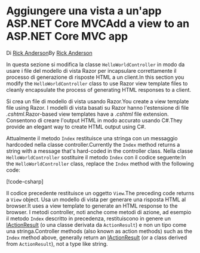 # <a name="add-a-view-to-an-aspnet-core-mvc-app"></a><span data-ttu-id="443b8-101">Aggiungere una vista a un'app ASP.NET Core MVC</span><span class="sxs-lookup"><span data-stu-id="443b8-101">Add a view to an ASP.NET Core MVC app</span></span>

<span data-ttu-id="443b8-102">Di [Rick Anderson](https://twitter.com/RickAndMSFT)</span><span class="sxs-lookup"><span data-stu-id="443b8-102">By [Rick Anderson](https://twitter.com/RickAndMSFT)</span></span>

<span data-ttu-id="443b8-103">In questa sezione si modifica la classe `HelloWorldController` in modo da usare i file del modello di vista Razor per incapsulare correttamente il processo di generazione di risposte HTML a un client.</span><span class="sxs-lookup"><span data-stu-id="443b8-103">In this section you modify the `HelloWorldController` class to use Razor view template files to cleanly encapsulate the process of generating HTML responses to a client.</span></span>

<span data-ttu-id="443b8-104">Si crea un file di modello di vista usando Razor.</span><span class="sxs-lookup"><span data-stu-id="443b8-104">You create a view template file using Razor.</span></span> <span data-ttu-id="443b8-105">I modelli di vista basati su Razor hanno l'estensione di file *.cshtml*.</span><span class="sxs-lookup"><span data-stu-id="443b8-105">Razor-based view templates have a *.cshtml* file extension.</span></span> <span data-ttu-id="443b8-106">Consentono di creare l'output HTML in modo accurato usando C#.</span><span class="sxs-lookup"><span data-stu-id="443b8-106">They provide an elegant way to create HTML output using C#.</span></span>

<span data-ttu-id="443b8-107">Attualmente il metodo `Index` restituisce una stringa con un messaggio hardcoded nella classe controller.</span><span class="sxs-lookup"><span data-stu-id="443b8-107">Currently the `Index` method returns a string with a message that's hard-coded in the controller class.</span></span> <span data-ttu-id="443b8-108">Nella classe `HelloWorldController` sostituire il metodo `Index` con il codice seguente:</span><span class="sxs-lookup"><span data-stu-id="443b8-108">In the `HelloWorldController` class, replace the `Index` method with the following code:</span></span>

[!code-csharp[](~/tutorials/first-mvc-app/start-mvc/sample/MvcMovie/Controllers/HelloWorldController.cs?name=snippet_4)]

<span data-ttu-id="443b8-109">Il codice precedente restituisce un oggetto `View`.</span><span class="sxs-lookup"><span data-stu-id="443b8-109">The preceding code returns a `View` object.</span></span> <span data-ttu-id="443b8-110">Usa un modello di vista per generare una risposta HTML al browser.</span><span class="sxs-lookup"><span data-stu-id="443b8-110">It uses a view template to generate an HTML response to the browser.</span></span> <span data-ttu-id="443b8-111">I metodi controller, noti anche come metodi di azione, ad esempio il metodo `Index` descritto in precedenza, restituiscono in genere un [IActionResult](/dotnet/api/microsoft.aspnetcore.mvc.iactionresult) (o una classe derivata da `ActionResult`) e non un tipo come una stringa.</span><span class="sxs-lookup"><span data-stu-id="443b8-111">Controller methods (also known as action methods) such as the `Index` method above, generally return an [IActionResult](/dotnet/api/microsoft.aspnetcore.mvc.iactionresult) (or a class derived from `ActionResult`), not a type like string.</span></span>
